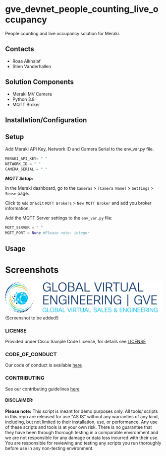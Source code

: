 # gve_devnet_people_counting_live_occupancy
People counting and live occupancy solution for Meraki.


## Contacts
* Roaa Alkhalaf
* Stien Vanderhallen

## Solution Components
* Meraki MV Camera
* Python 3.8
* MQTT Broker


## Installation/Configuration


 
## Setup

Add Meraki API Key, Network ID and Camera Serial to the env_var.py file.

```python
MERAKI_API_KEY= " "
NETWORK_ID = " "
CAMERA_SERIAL = " "

```

**_MQTT Setup:_**

In the Meraki dashboard, go to the `Cameras` > `[Camera Name]` > `Settings` > `Sense` page.

Click to `Add` or `Edit` `MQTT Brokers` > `New MQTT Broker` and add you broker information.

Add the MQTT Server settings to the `env_var.py` file:

```python
MQTT_SERVER = " "
MQTT_PORT = None #Please note: integer
```

## Usage

# Screenshots
![/IMAGES/0image.png](/IMAGES/0image.png)
(Screenshot to be added!)

### LICENSE

Provided under Cisco Sample Code License, for details see [LICENSE](LICENSE.md)

### CODE_OF_CONDUCT

Our code of conduct is available [here](CODE_OF_CONDUCT.md)

### CONTRIBUTING

See our contributing guidelines [here](CONTRIBUTING.md)

#### DISCLAIMER:
<b>Please note:</b> This script is meant for demo purposes only. All tools/ scripts in this repo are released for use "AS IS" without any warranties of any kind, including, but not limited to their installation, use, or performance. Any use of these scripts and tools is at your own risk. There is no guarantee that they have been through thorough testing in a comparable environment and we are not responsible for any damage or data loss incurred with their use.
You are responsible for reviewing and testing any scripts you run thoroughly before use in any non-testing environment.
